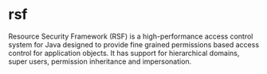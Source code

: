 rsf
===

Resource Security Framework (RSF) is a high-performance access control system for Java designed to provide fine grained permissions based access control for application objects. It has support for hierarchical domains, super users, permission inheritance and impersonation.
